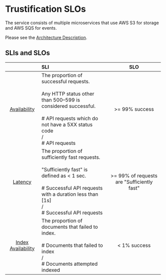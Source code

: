 # Trustification SLOs

The service consists of multiple microservices that use AWS S3 for storage and AWS SQS for events.

Please see the [Architecture Description](https://docs.google.com/document/d/1VA7VMNcqAbxEQMZSpLEOa7v8u0gHI77PT-TJ9MeuGz8/edit).

## SLIs and SLOs

| | SLI | SLO |
|:-------------:|:-------------|:-------------:|
| [Availability](slos/api-errors.md) | The proportion of successful requests.<br /><br />Any HTTP status other than 500–599 is considered successful.<br /><br /># API requests which do not have a 5XX status code<br />/<br /># API requests | >= 99% success |
| [Latency](slos/api-latency.md) | The proportion of sufficiently fast requests.<br /><br />"Sufficiently fast" is defined as < 1 sec.<br /><br /># Successful API requests with a duration less than [1s]<br />/<br /># Successful API requests | >= 99% of requests are "Sufficiently fast" |
| [Index Availability](slos/indexing-errors.md) | The proportion of documents that failed to index.<br /><br /># Documents that failed to index<br />/<br /># Documents attempted indexed | < 1% success |
